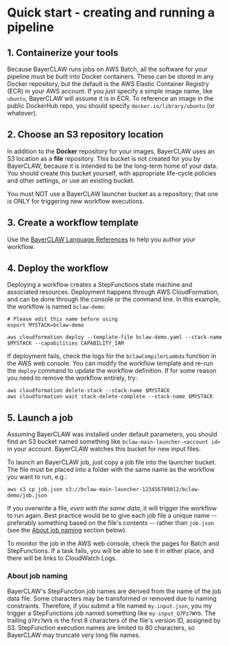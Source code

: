 # Quick start - creating and running a pipeline

## 1. Containerize your tools

Because BayerCLAW runs jobs on AWS Batch, all the software for your pipeline must be built into Docker containers.
These can be stored in any Docker repository, but the default is the AWS Elastic Container Registry (ECR) in your AWS
account. If you just specify a simple image name, like `ubuntu`, BayerCLAW will assume it is in ECR.
To reference an image in the public DockerHub repo, you should specify `docker.io/library/ubuntu` (or whatever).

## 2. Choose an S3 repository location

In addition to the **Docker** repository for your images, BayerCLAW uses an S3 location as a **file** repository.
This bucket is not created for you by BayerCLAW, because it is intended to be the long-term home of your data.
You should create this bucket yourself, with appropriate life-cycle policies and other settings, or use an existing bucket.

You must NOT use a BayerCLAW launcher bucket as a repository; that one is ONLY for triggering new workflow executions.

## 3. Create a workflow template

Use the [BayerCLAW Language References](language.md) to help you author your workflow.

## 4. Deploy the workflow

Deploying a workflow creates a StepFunctions state machine and associated resources.
Deployment happens through AWS CloudFormation, and can be done through the console or the command line.
In this example, the workflow is named `bclaw-demo`:

```
# Please edit this name before using
export MYSTACK=bclaw-demo

aws cloudformation deploy --template-file bclaw-demo.yaml --stack-name $MYSTACK --capabilities CAPABILITY_IAM
```

If deployment fails, check the logs for the `bclawCompilerLambda` function in the AWS web console.
You can modify the workflow template and re-run the `deploy` command to update the workflow definition.
If for some reason you need to remove the workflow entirely, try:

```
aws cloudformation delete-stack --stack-name $MYSTACK
aws cloudformation wait stack-delete-complete --stack-name $MYSTACK
```

## 5. Launch a job

Assuming BayerCLAW was installed under default parameters, you should find an S3 bucket named something
like `bclaw-main-launcher-<account id>` in your account. BayerCLAW watches this bucket for new input files.

To launch an BayerCLAW job, just copy a job file into the launcher bucket. The file must be placed into a
folder with the same name as the workflow you want to run, e.g.:

```
aws s3 cp job.json s3://bclaw-main-launcher-123456789012/bclaw-demo/job.json
```

If you overwrite a file, *even with the same data*, it will trigger the workflow to run again.
Best practice would be to give each job file a unique name -- preferably something based on the file's
contents -- rather than `job.json` (see the [About job naming](#about-job-naming) section below).

To monitor the job in the AWS web console, check the pages for Batch and StepFunctions.
If a task fails, you will be able to see it in either place, and there will be links to CloudWatch Logs.

### About job naming
BayerCLAW's StepFunction job names are derived from the name of the job data file. Some characters
may be transformed or removed due to naming constraints. Therefore, if you submit a file named 
`my.input.json`, you my trigger a StepFunctions job named something like `my-input_Q7Pz7WYb`.
The trailing `Q7Pz7WYb` is the first 8 characters of the file's version ID, assigned by S3.
StepFunction execution names are limited to 80 characters, so BayerCLAW may truncate very
long file names.